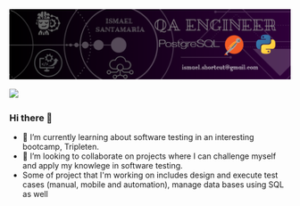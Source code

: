 <div id="header" align="center">
  <img decoding="async" src="https://github.com/isma9207/isma9207/blob/main/QA%20ENGINEER.png?raw=true" width="800"/>
</div>

 [![](https://img.shields.io/badge/LinkedIn-0077B5?style=for-the-badge&logo=linkedin&logoColor=white)](https://www.linkedin.com/in/ismael-santamar1a/)


### Hi there 👋

- 🌱 I’m currently learning about software testing in an interesting bootcamp, Tripleten.
- 👯 I’m looking to collaborate on projects where I can challenge myself and apply my knowlege in software testing.
- Some of project that I'm working on includes design and execute test cases (manual, mobile and automation), manage data bases using SQL as well

